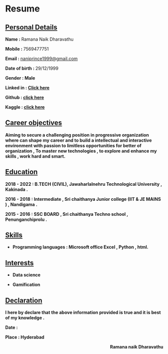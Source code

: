 # <centre> Resume </centre>                                                                                                                                                                 
   


## <u>Personal Details</u>

<b>Name : </b> <right> Ramana Naik Dharavathu </right>

  <b>Mobile : </b> 7569477751                          
  
  <b>Email : </b> <u>naniprince1999@gmail.com </u>

  <b>Date of birth : </b> 29/12/1999

  <b>Gender :  <b>Male</b>

  <b>Linked in : </b> [Click here ]()

 <b>Github :  </b> [click here ]()

  <b>Kaggle :  </b> [click here]()
  

  ## <u>Career objectives</u>
  
  
Aiming to secure a challenging position in progressive organization where can shape my career and to build a intellectual and interactive environment with passion to limitless opportunities for better of organization , To master new technologies , to explore and enhance my skills , work hard and smart.


## <u>Education</u>

<b> 2018 - 2022 : </b> B.TECH (CIVIL), Jawaharlalnehru Technological University , Kakinada .

<b> 2016 - 2018 : <b> Intermediate , Sri chaithanya Junior college (IIT & JE MAINS ) , Nandigama . 

<b> 2015 - 2016 : <b> SSC BOARD , Sri chaithanya Techno school , Penunganchiprolu . 


## <u>Skills</u> 

* Programming languages : Microsoft office Excel , Python , html. 

## <U>Interests </u>

* Data science 

* Gamification 


## <u>Declaration</u>


 I here by declare that the above information provided is true and it is best of my knowledge .


 <b> Date : </b> 

 <b> Place : </b> Hyderabad 

 <div style="text-align: right"> <b>Ramana naik Dharavathu </b> </div>















  
  
 
